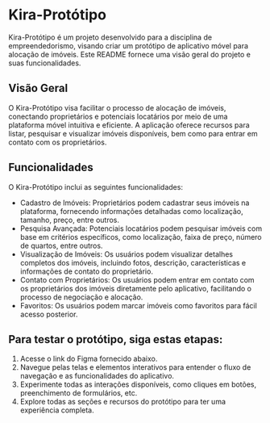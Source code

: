 # Kira-Protótipo
Kira-Protótipo é um projeto desenvolvido para a disciplina de empreendedorismo, visando criar um protótipo de aplicativo móvel para alocação de imóveis. Este README fornece uma visão geral do projeto e suas funcionalidades.

## Visão Geral
O Kira-Protótipo visa facilitar o processo de alocação de imóveis, conectando proprietários e potenciais locatários por meio de uma plataforma móvel intuitiva e eficiente. A aplicação oferece recursos para listar, pesquisar e visualizar imóveis disponíveis, bem como para entrar em contato com os proprietários.

## Funcionalidades
O Kira-Protótipo inclui as seguintes funcionalidades:

- Cadastro de Imóveis: Proprietários podem cadastrar seus imóveis na plataforma, fornecendo informações detalhadas como localização, tamanho, preço, entre outros.
- Pesquisa Avançada: Potenciais locatários podem pesquisar imóveis com base em critérios específicos, como localização, faixa de preço, número de quartos, entre outros.
- Visualização de Imóveis: Os usuários podem visualizar detalhes completos dos imóveis, incluindo fotos, descrição, características e informações de contato do proprietário.
- Contato com Proprietários: Os usuários podem entrar em contato com os proprietários dos imóveis diretamente pelo aplicativo, facilitando o processo de negociação e alocação.
- Favoritos: Os usuários podem marcar imóveis como favoritos para fácil acesso posterior.

## Para testar o protótipo, siga estas etapas:

1. Acesse o link do Figma fornecido abaixo.
2. Navegue pelas telas e elementos interativos para entender o fluxo de navegação e as funcionalidades do aplicativo.
3. Experimente todas as interações disponíveis, como cliques em botões, preenchimento de formulários, etc.
4. Explore todas as seções e recursos do protótipo para ter uma experiência completa.
